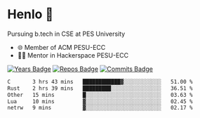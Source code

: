 
# Henlo 🌊

Pursuing b.tech in CSE at PES University

 - 🌐 Member of ACM PESU-ECC
 - 👨‍💻 Mentor in Hackerspace PESU-ECC

 [![Years Badge](https://badges.pufler.dev/years/bwaklog)](https://badges.pufler.dev) 
 [![Repos Badge](https://badges.pufler.dev/repos/bwaklog)](https://badges.pufler.dev)
 [![Commits Badge](https://badges.pufler.dev/commits/monthly/bwaklog)](https://badges.pufler.dev)

<!--START_SECTION:waka-->

```txt
C       3 hrs 43 mins   ████████████▓░░░░░░░░░░░░   51.00 %
Rust    2 hrs 39 mins   █████████░░░░░░░░░░░░░░░░   36.51 %
Other   15 mins         █░░░░░░░░░░░░░░░░░░░░░░░░   03.63 %
Lua     10 mins         ▓░░░░░░░░░░░░░░░░░░░░░░░░   02.45 %
netrw   9 mins          ▓░░░░░░░░░░░░░░░░░░░░░░░░   02.17 %
```

<!--END_SECTION:waka-->

